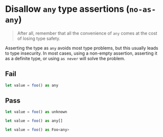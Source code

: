 # Disallow `any` type assertions (`no-as-any`)

> After all, remember that all the convenience of `any` comes at the cost of losing type safety.

Asserting the type as `any` avoids most type problems, but this usually leads to type insecurity. In most cases, using a non-empty assertion, asserting it as a definite type, or using `as never` will solve the problem.

## Fail

```js
let value = foo() as any
```

## Pass

```js
let value = foo() as unknown
```

```js
let value = foo() as any[]
```

```js
let value = foo() as Foo<any>
```
